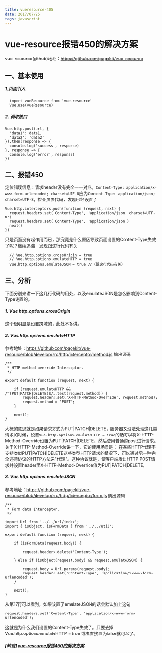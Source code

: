 ```yaml
---
title: vueresource-405
date: 2017/07/25
tags: javascript
---
```


# vue-resource报错450的解决方案 #

vue-resource(github)地址：https://github.com/pagekit/vue-resource

一、基本使用
-------

##### 1.页面引入
```
  import vueResource from 'vue-resource'
  Vue.use(vueResource)
```
##### 2. 调取接口
```
Vue.http.post(url, {
  'data1': data1,
  'data2': 'data2'
}).then(response => {
  console.log('success', response)
}, response => {
  console.log('error', response)
})
```

二、报错450
-------

定位错误信息：请求header没有完全一一对应。`Content-Type: application/x-www-form-urlencoded; charset=UTF-8`应为`Content-Type: application/json; charset=UTF-8`，检查页面代码，发现已经设置了
```
Vue.http.interceptors.push(function (request, next) {
  request.headers.set('Content-Type', 'application/json; charset=UTF-8')
  request.headers.set('Content-Type', 'application/json')
  next()
})
```
只是页面没有起作用而已，那究竟是什么原因导致页面设置的Content-Type失效了呢？继续追溯，发现跟这行代码有关
```
  // Vue.http.options.crossOrigin = true 
  // Vue.http.options.emulateHTTP = true
  Vue.http.options.emulateJSON = true //（跟这行代码有关）

```

三、分析
----

下面分别来讲一下这几行代码的用处，以及emulateJSON是怎么影响到Content-Type设置的。
##### 1. Vue.http.options.crossOrigin
这个很明显是设置跨域的，此处不多讲。
##### 2. Vue.http.options.emulateHTTP
参考地址：https://github.com/pagekit/vue-resource/blob/develop/src/http/interceptor/method.js
摘出源码
```
/**
 * HTTP method override Interceptor.
 */

export default function (request, next) {

    if (request.emulateHTTP && /^(PUT|PATCH|DELETE)$/i.test(request.method)) {
        request.headers.set('X-HTTP-Method-Override', request.method);
        request.method = 'POST';
    }

    next();
}
```
大概的意思就是如果请求方式为PUT|PATCH|DELETE，服务器又没法处理这几类请求的时候，设置`Vue.http.options.emulateHTTP = true`的话可以将X-HTTP-Method-Override设置为PUT|PATCH|DELETE，然后使用普通的post进行请求。
关于X-HTTP-Method-Override讲一下，它的使用场景是：
在某些HTTP代理不支持类似PUT|PATCH|DELETE这些类型HTTP请求的情况下，可以通过另一种完全违背协议的HTTP方法来"代理"。这种协议就是，使客户端发出HTTP POST请求并设置header里X-HTTP-Method-Override值为PUT|PATCH|DELETE。

##### 3. Vue.http.options.emulateJSON

参考地址：https://github.com/pagekit/vue-resource/blob/develop/src/http/interceptor/form.js
摘出源码
```
/**
 * Form data Interceptor.
 */

import Url from '../../url/index';
import { isObject, isFormData } from '../../util';

export default function (request, next) {

    if (isFormData(request.body)) {

        request.headers.delete('Content-Type');

    } else if (isObject(request.body) && request.emulateJSON) {

        request.body = Url.params(request.body);
        request.headers.set('Content-Type', 'application/x-www-form-urlencoded');
    }

    next();
}

```
从第17行可以看到，如果设置了emulateJSON的话会默认加上这句
```
request.headers.set('Content-Type', 'application/x-www-form-urlencoded');
```
这就是为什么我们设置的Content-Type失效了。只要去掉Vue.http.options.emulateHTTP = true 或者直接置为false就可以了。

##### [转自] [vue-resource报错450的解决方案](https://segmentfault.com/a/1190000010321126)